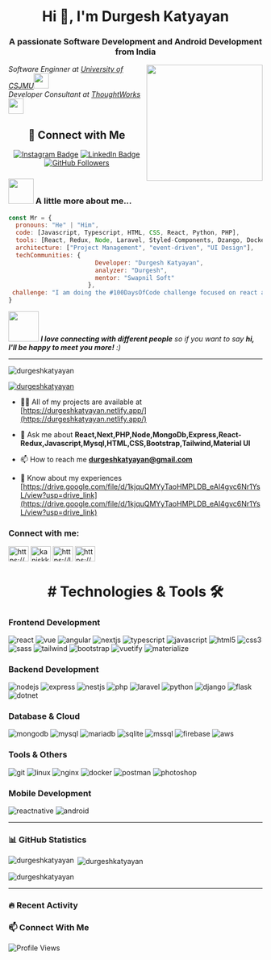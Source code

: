 
<h1 align="center">Hi 👋, I'm Durgesh Katyayan</h1>
<h3 align="center">A passionate Software Development and Android Development from India</h3>
<!--  <img src="https://media.giphy.com/media/mGcNjsfWAjY5AEZNw6/giphy.gif" width="50"></h2> -->
<img align='right' src="https://media.giphy.com/media/ieyl9zmCjO4b4t6qoY/giphy.gif" width="230">
<p><em>Software Enginner at <a href="(https://csjmu.ac.in/)">University of CSJMU</a><img src="https://media.giphy.com/media/fYSnHlufseco8Fh93Z/giphy.gif" width="30"></br>Developer Consultant at <a href="https://www.umcastudio.com">ThoughtWorks</a><img src="https://media.giphy.com/media/WUlplcMpOCEmTGBtBW/giphy.gif" width="30"> 
</em></p>

<div align="center">
  
## 🌟 Connect with Me
  
[![Instagram Badge](https://img.shields.io/badge/-durgeshkatyayan-E4405F?style=flat-square&logo=Instagram&logoColor=white)](https://www.instagram.com/kaniskkatyayan.1/)
[![LinkedIn Badge](https://img.shields.io/badge/-durgeshkatyayan-blue?style=flat-square&logo=Linkedin&logoColor=white)](https://www.linkedin.com/in/durgesh-katyayan-653a572b1/)
[![GitHub Followers](https://img.shields.io/github/followers/durgeshkatyayan?label=follow&style=social)](https://github.com/durgeshkatyayan)

</div>



### <img src="https://media.giphy.com/media/VgCDAzcKvsR6OM0uWg/giphy.gif" width="50"> A little more about me...  

```javascript
const Mr = {
  pronouns: "He" | "Him",
  code: [Javascript, Typescript, HTML, CSS, React, Python, PHP],
  tools: [React, Redux, Node, Laravel, Styled-Components, Dzango, Docker],
  architecture: ["Project Management", "event-driven", "UI Design"],
  techCommunities: {
                        Developer: "Durgesh Katyayan",
                        analyzer: "Durgesh",
                        mentor: "Swapnil Soft"
                      },
 challenge: "I am doing the #100DaysOfCode challenge focused on react and typescript"
}
```

<img src="https://media.giphy.com/media/LnQjpWaON8nhr21vNW/giphy.gif" width="60"> <em><b>I love connecting with different people</b> so if you want to say <b>hi, I'll be happy to meet you more!</b> :)</em>

---


<p align="left"> <img src="https://komarev.com/ghpvc/?username=durgeshkatyayan&label=Profile%20views&color=0e75b6&style=flat" alt="durgeshkatyayan" /> </p>

<p align="left"> <a href=""><img src="https://github-profile-trophy.vercel.app/?username=durgeshkatyayan" alt="durgeshkatyayan" /></a> </p>

- 👨‍💻 All of my projects are available at [https://durgeshkatyayan.netlify.app/](https://durgeshkatyayan.netlify.app/)

- 💬 Ask me about **React,Next,PHP,Node,MongoDb,Express,React-Redux,Javascript,Mysql,HTML,CSS,Bootstrap,Tailwind,Material UI**

- 📫 How to reach me **durgeshkatyayan@gmail.com**

- 📄 Know about my experiences [https://drive.google.com/file/d/1kjquQMYyTaoHMPLDB_eAl4gvc6Nr1YsL/view?usp=drive_link](https://drive.google.com/file/d/1kjquQMYyTaoHMPLDB_eAl4gvc6Nr1YsL/view?usp=drive_link)

<h3 align="left">Connect with me:</h3>
<p align="left">
<a href="https://linkedin.com/in/https://www.linkedin.com/in/durgesh-katyayan-653a572b1/" target="blank"><img align="center" src="https://raw.githubusercontent.com/rahuldkjain/github-profile-readme-generator/master/src/images/icons/Social/linked-in-alt.svg" alt="https://www.linkedin.com/in/durgesh-katyayan-653a572b1/" height="30" width="40" /></a>
<a href="https://instagram.com/kaniskkatyayan.1" target="blank"><img align="center" src="https://raw.githubusercontent.com/rahuldkjain/github-profile-readme-generator/master/src/images/icons/Social/instagram.svg" alt="kaniskkatyayan.1" height="30" width="40" /></a>
<a href="https://www.leetcode.com/https://leetcode.com/u/youngkatyayan/" target="blank"><img align="center" src="https://raw.githubusercontent.com/rahuldkjain/github-profile-readme-generator/master/src/images/icons/Social/leet-code.svg" alt="https://leetcode.com/u/youngkatyayan/" height="30" width="40" /></a>
<a href="https://auth.geeksforgeeks.org/user/https://www.geeksforgeeks.org/user/durgeshkuyaa/?ref=header_profile" target="blank"><img align="center" src="https://raw.githubusercontent.com/rahuldkjain/github-profile-readme-generator/master/src/images/icons/Social/geeks-for-geeks.svg" alt="https://www.geeksforgeeks.org/user/durgeshkuyaa/?ref=header_profile" height="30" width="40" /></a>
</p>

<h1 align="center">
  # Technologies & Tools 🛠️
</h1>

### Frontend Development
<p align="left">
<img src="https://img.shields.io/badge/React-20232A?style=for-the-badge&logo=react&logoColor=61DAFB" alt="react"/>
<img src="https://img.shields.io/badge/Vue.js-35495E?style=for-the-badge&logo=vue.js&logoColor=4FC08D" alt="vue"/>
<img src="https://img.shields.io/badge/Angular-DD0031?style=for-the-badge&logo=angular&logoColor=white" alt="angular"/>
<img src="https://img.shields.io/badge/Next.js-000000?style=for-the-badge&logo=nextdotjs&logoColor=white" alt="nextjs"/>
<img src="https://img.shields.io/badge/TypeScript-007ACC?style=for-the-badge&logo=typescript&logoColor=white" alt="typescript"/>
<img src="https://img.shields.io/badge/JavaScript-F7DF1E?style=for-the-badge&logo=javascript&logoColor=black" alt="javascript"/>
<img src="https://img.shields.io/badge/HTML5-E34F26?style=for-the-badge&logo=html5&logoColor=white" alt="html5"/>
<img src="https://img.shields.io/badge/CSS3-1572B6?style=for-the-badge&logo=css3&logoColor=white" alt="css3"/>
<img src="https://img.shields.io/badge/Sass-CC6699?style=for-the-badge&logo=sass&logoColor=white" alt="sass"/>
<img src="https://img.shields.io/badge/Tailwind_CSS-38B2AC?style=for-the-badge&logo=tailwind-css&logoColor=white" alt="tailwind"/>
<img src="https://img.shields.io/badge/Bootstrap-563D7C?style=for-the-badge&logo=bootstrap&logoColor=white" alt="bootstrap"/>
<img src="https://img.shields.io/badge/Vuetify-1867C0?style=for-the-badge&logo=vuetify&logoColor=white" alt="vuetify"/>
<img src="https://img.shields.io/badge/Material--UI-0081CB?style=for-the-badge&logo=material-ui&logoColor=white" alt="materialize"/>
</p>

### Backend Development
<p align="left">
<img src="https://img.shields.io/badge/Node.js-339933?style=for-the-badge&logo=nodedotjs&logoColor=white" alt="nodejs"/>
<img src="https://img.shields.io/badge/Express.js-000000?style=for-the-badge&logo=express&logoColor=white" alt="express"/>
<img src="https://img.shields.io/badge/NestJS-E0234E?style=for-the-badge&logo=nestjs&logoColor=white" alt="nestjs"/>
<img src="https://img.shields.io/badge/PHP-777BB4?style=for-the-badge&logo=php&logoColor=white" alt="php"/>
<img src="https://img.shields.io/badge/Laravel-FF2D20?style=for-the-badge&logo=laravel&logoColor=white" alt="laravel"/>
<img src="https://img.shields.io/badge/Python-3776AB?style=for-the-badge&logo=python&logoColor=white" alt="python"/>
<img src="https://img.shields.io/badge/Django-092E20?style=for-the-badge&logo=django&logoColor=white" alt="django"/>
<img src="https://img.shields.io/badge/Flask-000000?style=for-the-badge&logo=flask&logoColor=white" alt="flask"/>
<img src="https://img.shields.io/badge/.NET-5C2D91?style=for-the-badge&logo=.net&logoColor=white" alt="dotnet"/>
</p>

### Database & Cloud
<p align="left">
<img src="https://img.shields.io/badge/MongoDB-4EA94B?style=for-the-badge&logo=mongodb&logoColor=white" alt="mongodb"/>
<img src="https://img.shields.io/badge/MySQL-005C84?style=for-the-badge&logo=mysql&logoColor=white" alt="mysql"/>
<img src="https://img.shields.io/badge/MariaDB-003545?style=for-the-badge&logo=mariadb&logoColor=white" alt="mariadb"/>
<img src="https://img.shields.io/badge/SQLite-07405E?style=for-the-badge&logo=sqlite&logoColor=white" alt="sqlite"/>
<img src="https://img.shields.io/badge/Microsoft_SQL_Server-CC2927?style=for-the-badge&logo=microsoft-sql-server&logoColor=white" alt="mssql"/>
<img src="https://img.shields.io/badge/Firebase-039BE5?style=for-the-badge&logo=Firebase&logoColor=white" alt="firebase"/>
<img src="https://img.shields.io/badge/AWS-FF9900?style=for-the-badge&logo=amazonaws&logoColor=white" alt="aws"/>
</p>

### Tools & Others
<p align="left">
<img src="https://img.shields.io/badge/GIT-E44C30?style=for-the-badge&logo=git&logoColor=white" alt="git"/>
<img src="https://img.shields.io/badge/Linux-FCC624?style=for-the-badge&logo=linux&logoColor=black" alt="linux"/>
<img src="https://img.shields.io/badge/Nginx-009639?style=for-the-badge&logo=nginx&logoColor=white" alt="nginx"/>
<img src="https://img.shields.io/badge/Docker-2CA5E0?style=for-the-badge&logo=docker&logoColor=white" alt="docker"/>
<img src="https://img.shields.io/badge/Postman-FF6C37?style=for-the-badge&logo=Postman&logoColor=white" alt="postman"/>
<img src="https://img.shields.io/badge/Adobe%20Photoshop-31A8FF?style=for-the-badge&logo=Adobe%20Photoshop&logoColor=black" alt="photoshop"/>
</p>

### Mobile Development
<p align="left">
<img src="https://img.shields.io/badge/React_Native-20232A?style=for-the-badge&logo=react&logoColor=61DAFB" alt="reactnative"/>
<img src="https://img.shields.io/badge/Android-3DDC84?style=for-the-badge&logo=android&logoColor=white" alt="android"/>
</p>

---

### 📊 GitHub Statistics

<p align="left">
<img align="left" src="https://github-readme-stats.vercel.app/api/top-langs?username=durgeshkatyayan&show_icons=true&locale=en&layout=compact" alt="durgeshkatyayan" />
</p>

<p>&nbsp;<img align="center" src="https://github-readme-stats.vercel.app/api?username=durgeshkatyayan&show_icons=true&locale=en" alt="durgeshkatyayan" /></p>

<p><img align="center" src="https://github-readme-streak-stats.herokuapp.com/?user=durgeshkatyayan&" alt="durgeshkatyayan" /></p>

---

### 🔥 Recent Activity
<!-- Replace with GitHub Activity Feed -->

### 📫 Connect With Me
<p align="left">
<!-- Add your social media links here -->
</p>

![Profile Views](https://komarev.com/ghpvc/?username=durgeshkatyayan&color=brightgreen&style=for-the-badge)
